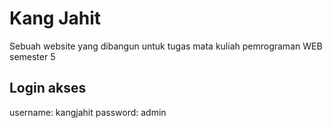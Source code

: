 # Kang Jahit
Sebuah website yang dibangun untuk tugas mata kuliah pemrograman WEB semester 5

## Login akses
username: kangjahit
password: admin

